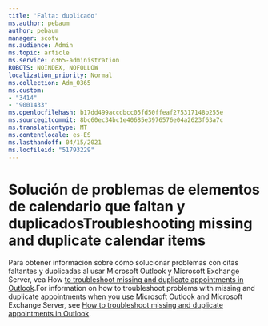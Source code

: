 ```yaml
---
title: 'Falta: duplicado'
ms.author: pebaum
author: pebaum
manager: scotv
ms.audience: Admin
ms.topic: article
ms.service: o365-administration
ROBOTS: NOINDEX, NOFOLLOW
localization_priority: Normal
ms.collection: Adm_O365
ms.custom:
- "3414"
- "9001433"
ms.openlocfilehash: b17dd499accdbcc05fd50ffeaf275317148b255e
ms.sourcegitcommit: 8bc60ec34bc1e40685e3976576e04a2623f63a7c
ms.translationtype: MT
ms.contentlocale: es-ES
ms.lasthandoff: 04/15/2021
ms.locfileid: "51793229"
---
```

# <a name="troubleshooting-missing-and-duplicate-calendar-items"></a><span data-ttu-id="49e95-102">Solución de problemas de elementos de calendario que faltan y duplicados</span><span class="sxs-lookup"><span data-stu-id="49e95-102">Troubleshooting missing and duplicate calendar items</span></span>

<span data-ttu-id="49e95-103">Para obtener información sobre cómo solucionar problemas con citas faltantes y duplicadas al usar Microsoft Outlook y Microsoft Exchange Server, vea How [to troubleshoot missing and duplicate appointments in Outlook](https://support.microsoft.com/help/890436/how-to-troubleshoot-missing-and-duplicate-appointments-in-outlook).</span><span class="sxs-lookup"><span data-stu-id="49e95-103">For information on how to troubleshoot problems with missing and duplicate appointments when you use Microsoft Outlook and Microsoft Exchange Server, see [How to troubleshoot missing and duplicate appointments in Outlook](https://support.microsoft.com/help/890436/how-to-troubleshoot-missing-and-duplicate-appointments-in-outlook).</span></span>